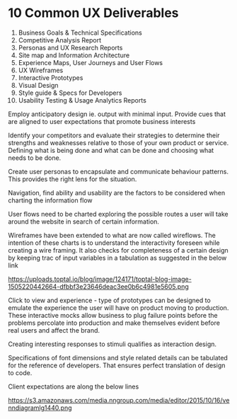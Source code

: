 # 10 Common UX Deliverables

1. Business Goals & Technical Specifications
2. Competitive Analysis Report
3. Personas and UX Research Reports
4. Site map and Information Architecture
5. Experience Maps, User Journeys and User Flows
6. UX Wireframes
7. Interactive Prototypes
8. Visual Design
9. Style guide & Specs for Developers
10. Usability Testing & Usage Analytics Reports

Employ anticipatory design ie. output with minimal input. Provide cues that are aligned to user expectations that promote business interests

Identify your competitors and evaluate their strategies to determine their strengths and weaknesses relative to those of your own product or service. Defining what is being done and what can be done and choosing what needs to be done.

Create user personas to encapsulate and communicate behaviour patterns. This provides the right lens for the situation.

Navigation, find ability and usability are the factors to be considered when charting the information flow

User flows need to be charted exploring the possible routes a user will take around the website in search of certain information.

Wireframes have been extended to what are now called wireflows. The intention of these charts is to understand the interactivity foreseen while creating a wire framing. It also checks for completeness of a certain design by keeping trac of input variables in a tabulation as suggested in the below link

https://uploads.toptal.io/blog/image/124171/toptal-blog-image-1505220442664-dfbbf3e23646deac3ee0b6c4981e5605.png

Click to view and experience - type of prototypes can be designed to emulate the experience the user will have on product moving to production. These interactive mocks allow business to plug failure points before the problems percolate into production and make themselves evident before real users and affect the brand.

Creating interesting responses to stimuli qualifies as interaction design.

Specifications of font dimensions and style related details can be tabulated for the reference of developers. That ensures perfect translation of design to code.

Client expectations are along the below lines 

https://s3.amazonaws.com/media.nngroup.com/media/editor/2015/10/16/venndiagramlg1440.png

